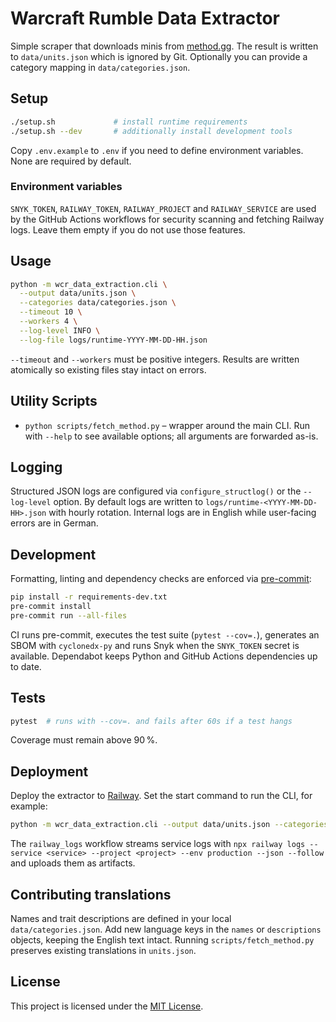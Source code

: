 # Warcraft Rumble Data Extractor

Simple scraper that downloads minis from [method.gg](https://www.method.gg/warcraft-rumble/minis). The result is written to `data/units.json` which is ignored by Git. Optionally you can provide a category mapping in `data/categories.json`.

## Setup

```bash
./setup.sh             # install runtime requirements
./setup.sh --dev       # additionally install development tools
```

Copy `.env.example` to `.env` if you need to define environment variables. None are required by default.

### Environment variables

`SNYK_TOKEN`, `RAILWAY_TOKEN`, `RAILWAY_PROJECT` and `RAILWAY_SERVICE` are used
by the GitHub Actions workflows for security scanning and fetching Railway
logs. Leave them empty if you do not use those features.

## Usage

```bash
python -m wcr_data_extraction.cli \
  --output data/units.json \
  --categories data/categories.json \
  --timeout 10 \
  --workers 4 \
  --log-level INFO \
  --log-file logs/runtime-YYYY-MM-DD-HH.json
```

`--timeout` and `--workers` must be positive integers. Results are written atomically so existing files stay intact on errors.

## Utility Scripts

- `python scripts/fetch_method.py` – wrapper around the main CLI. Run with `--help` to see available options; all arguments are forwarded as-is.

## Logging

Structured JSON logs are configured via `configure_structlog()` or the `--log-level` option. By default logs are written to `logs/runtime-<YYYY-MM-DD-HH>.json` with hourly rotation. Internal logs are in English while user-facing errors are in German.

## Development

Formatting, linting and dependency checks are enforced via [pre-commit](https://pre-commit.com/):

```bash
pip install -r requirements-dev.txt
pre-commit install
pre-commit run --all-files
```

CI runs pre-commit, executes the test suite (`pytest --cov=.`), generates an SBOM with `cyclonedx-py` and runs Snyk when the `SNYK_TOKEN` secret is available. Dependabot keeps Python and GitHub Actions dependencies up to date.

## Tests

```bash
pytest  # runs with --cov=. and fails after 60s if a test hangs
```

Coverage must remain above 90 %.

## Deployment

Deploy the extractor to [Railway](https://railway.app/). Set the start command to run the CLI, for example:

```bash
python -m wcr_data_extraction.cli --output data/units.json --categories data/categories.json
```

The `railway_logs` workflow streams service logs with
`npx railway logs --service <service> --project <project> --env production --json --follow`
and uploads them as artifacts.

## Contributing translations

Names and trait descriptions are defined in your local `data/categories.json`. Add new language keys in the `names` or `descriptions` objects, keeping the English text intact. Running `scripts/fetch_method.py` preserves existing translations in `units.json`.

## License

This project is licensed under the [MIT License](LICENSE).
